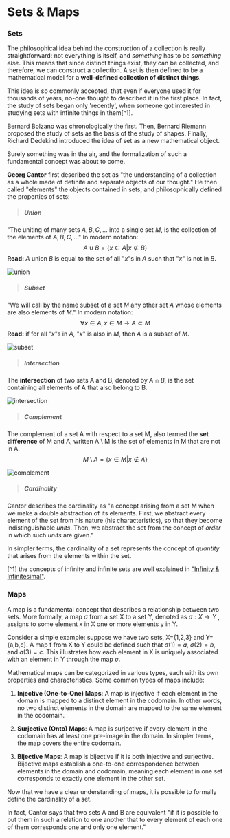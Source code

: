 # Sets & Maps

### Sets

 The philosophical idea behind the construction of a collection is really straightforward: not everything is itself, and *something* has to be *something else*. This means that since distinct things exist, they can be collected, and therefore, we can construct a collection. A set is then defined to be a mathematical model for a **well-defined collection of distinct things**.

This idea is so commonly accepted, that even if everyone used it for thousands of years, no-one thought to described it in the first place. In fact, the study of sets began only 'recently', when someone got interested in studying sets with infinite things in them[^1].

Bernard Bolzano was chronologically the first. Then, Bernard Riemann proposed the study of sets as the basis of the study of shapes. Finally, Richard Dedekind introduced the idea of set as a new mathematical object.

Surely something was in the air, and the formalization of such a fundamental concept was about to come.

**Georg Cantor** first described the set as "the understanding of a collection as a whole made of definite and separate objects of our thought." He then called "elements" the objects contained in sets, and philosophically defined the properties of sets:

> ##### Union

"The uniting of many sets $A,B,C,...$ into a single set $M$, is the collection of the elements of $A,B,C,...$"
In modern notation: $$A \cup B = \{x \in A | x \notin B\}$$
**Read:** $A$ union $B$ is equal to the set of all "$x$"s in $A$ such that "$x$" is not in $B$.

![union](https://upload.wikimedia.org/wikipedia/commons/thumb/3/30/Venn0111.svg/2560px-Venn0111.svg.png)

> ##### Subset

"We will call by the name subset of a set $M$ any other set $A$ whose elements are also elements of $M$."
In modern notation: $$\forall x \in A, x \in M \longrightarrow  A \subset M$$
**Read:** if for all "$x$"s in $A$, "$x$" is also in $M$, then $A$ is a subset of $M$.

![subset](https://upload.wikimedia.org/wikipedia/commons/thumb/b/b0/Venn_A_subset_B.svg/1920px-Venn_A_subset_B.svg.png)

> ##### Intersection

The **intersection** of two sets A and B, denoted by $A \cap B$, is the set containing all elements of A that also belong to B.

![intersection](https://upload.wikimedia.org/wikipedia/commons/thumb/9/99/Venn0001.svg/2560px-Venn0001.svg.png)

>##### Complement

The complement of a set A with respect to a set M, also termed the **set difference** of M and A, written A \\ M is the set of elements in M that are not in A.
$$M \setminus A = \{x \in M | x \notin A\}$$

![complement](https://upload.wikimedia.org/wikipedia/commons/thumb/7/73/Venn10.svg/1920px-Venn10.svg.png)

>##### Cardinality

Cantor describes the cardinality as "a concept arising from a set M when we make a double abstraction of its elements. First, we abstract every element of the set from his nature (his characteristics), so that they become indistinguishable *units*. Then, we abstract the set from the concept of *order* in which such *units* are given."

In simpler terms, the cardinality of a set represents the concept of *quantity* that arises from the elements within the set.


[^1] the concepts of infinity and infinite sets are well explained in ["Infinity & Infinitesimal"](infinity_infinitesimal.html).

### Maps

A map is a fundamental concept that describes a relationship between two sets. More formally, a map $\sigma$ from a set X to a set Y, denoted as $\sigma :X\to Y$ , assigns to some element x in X one or more elements y in Y.

Consider a simple example: suppose we have two sets, X={1,2,3} and Y={a,b,c}. A map f from X to Y could be defined such that $\sigma (1)=a$, $\sigma(2)=b$, and $\sigma (3)=c$. This illustrates how each element in X is uniquely associated with an element in Y through the map $\sigma$.

Mathematical maps can be categorized in various types, each with its own properties and characteristics. Some common types of maps include:

1. **Injective (One-to-One) Maps**: A map is injective if each element in the domain is mapped to a distinct element in the codomain. In other words, no two distinct elements in the domain are mapped to the same element in the codomain.
    
2. **Surjective (Onto) Maps**: A map is surjective if every element in the codomain has at least one pre-image in the domain. In simpler terms, the map covers the entire codomain.
    
3. **Bijective Maps**: A map is bijective if it is both injective and surjective. Bijective maps establish a one-to-one correspondence between elements in the domain and codomain, meaning each element in one set corresponds to exactly one element in the other set.


Now that we have a clear understanding of maps, it is possible to formally define the cardinality of a set.

In fact, Cantor says that two sets A and B are equivalent "if it is possible to put them in such a
relation to one another that to every element of each one of them corresponds one and only one element."